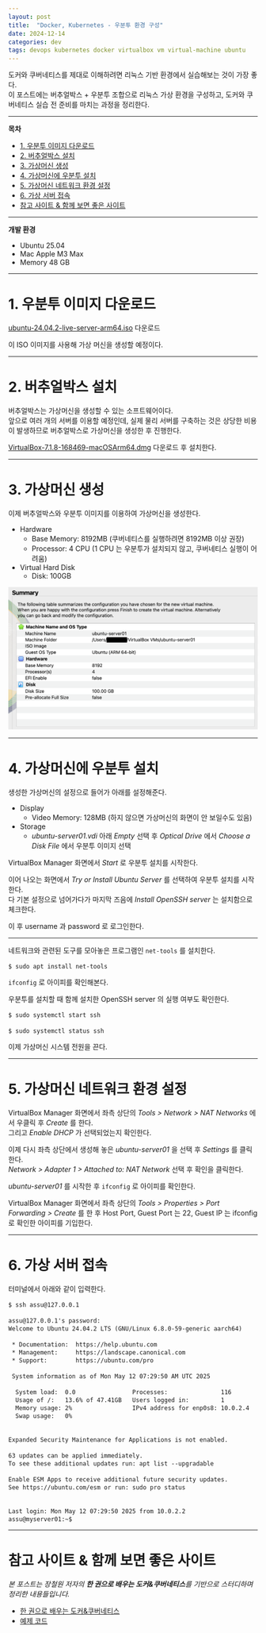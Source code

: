```yaml
---
layout: post
title:  "Docker, Kubernetes - 우분투 환경 구성"
date: 2024-12-14
categories: dev
tags: devops kubernetes docker virtualbox vm virtual-machine ubuntu
---
```


도커와 쿠버네티스를 제대로 이해하려면 리눅스 기반 환경에서 실습해보는 것이 가장 좋다.  
이 포스트에는 버추얼박스 + 우분투 조합으로 리눅스 가상 환경을 구성하고, 도커와 쿠버네티스 실습 전 준비를 마치는 과정을 정리한다.

---

**목차**

<!-- TOC -->
* [1. 우분투 이미지 다운로드](#1-우분투-이미지-다운로드)
* [2. 버추얼박스 설치](#2-버추얼박스-설치)
* [3. 가상머신 생성](#3-가상머신-생성)
* [4. 가상머신에 우분투 설치](#4-가상머신에-우분투-설치)
* [5. 가상머신 네트워크 환경 설정](#5-가상머신-네트워크-환경-설정)
* [6. 가상 서버 접속](#6-가상-서버-접속)
* [참고 사이트 & 함께 보면 좋은 사이트](#참고-사이트--함께-보면-좋은-사이트)
<!-- TOC -->

---

**개발 환경**

- Ubuntu 25.04
- Mac Apple M3 Max
- Memory 48 GB

---

# 1. 우분투 이미지 다운로드

[ubuntu-24.04.2-live-server-arm64.iso](https://cdimage.ubuntu.com/releases/24.04.2/release/) 다운로드

이 ISO 이미지를 사용해 가상 머신을 생성할 예정이다.

---

# 2. 버추얼박스 설치

버추얼박스는 가상머신을 생성할 수 있는 소프트웨어이다.  
앞으로 여러 개의 서버를 이용할 예정인데, 실제 물리 서버를 구축하는 것은 상당한 비용이 발생하므로 버추얼박스로 가상머신을 생성한 후 진행한다.

[VirtualBox-7.1.8-168469-macOSArm64.dmg](https://www.virtualbox.org/wiki/Downloads) 다운로드 후 설치한다.

---

# 3. 가상머신 생성

이제 버추얼박스와 우분투 이미지를 이용하여 가상머신을 생성한다.

- Hardware
  - Base Memory: 8192MB (쿠버네티스를 실행하려면 8192MB 이상 권장)
  - Processor: 4 CPU (1 CPU 는 우분투가 설치되지 않고, 쿠버네티스 실행이 어려움)
- Virtual Hard Disk
  - Disk: 100GB

![가상머신 생성](/assets/img/dev/2024/1214/vm.png)

---

# 4. 가상머신에 우분투 설치

생성한 가상머신의 설정으로 들어가 아래를 설정해준다.
- Display
  - Video Memory: 128MB (하지 않으면 가상머신의 화면이 안 보일수도 있음)
- Storage
  - _ubuntu-server01.vdi_ 아래 _Empty_ 선택 후 _Optical Drive_ 에서 _Choose a Disk File_ 에서 우분투 이미지 선택

VirtualBox Manager 화면에서 _Start_ 로 우분투 설치를 시작한다.

이어 나오는 화면에서 _Try or Install Ubuntu Server_ 를 선택하여 우분투 설치를 시작한다.  
다 기본 설정으로 넘어가다가 마지막 즈음에 _Install OpenSSH server_ 는 설치함으로 체크한다.

이 후 username 과 password 로 로그인한다.

---

네트워크와 관련된 도구를 모아놓은 프로그램인 `net-tools` 를 설치한다.

```shell
$ sudo apt install net-tools
```

`ifconfig` 로 아이피를 확인해본다.

우분투를 설치할 때 함께 설치한 OpenSSH server 의 실행 여부도 확인한다.

```shell
$ sudo systemctl start ssh

$ sudo systemctl status ssh
```

이제 가상머신 시스템 전원을 끈다.

---

# 5. 가상머신 네트워크 환경 설정

VirtualBox Manager 화면에서 좌측 상단의 _Tools > Network > NAT Networks_ 에서 우클릭 후 _Create_ 를 한다.  
그리고 _Enable DHCP_ 가 선택되었는지 확인한다.

이제 다시 좌측 상단에서 생성해 놓은 _ubuntu-server01_ 을 선택 후 _Settings_ 를 클릭한다.  
_Network > Adapter 1 > Attached to: NAT Network_ 선택 후 확인을 클릭한다.

_ubuntu-server01_ 를 시작한 후 `ifconfig` 로 아이피를 확인한다.

VirtualBox Manager 화면에서 좌측 상단의 _Tools > Properties > Port Forwarding > Create_ 를 한 후 Host Port, Guest Port 는 22, Guest IP 는 
ifconfig 로 확인한 아이피를 기입한다.

---

# 6. 가상 서버 접속

터미널에서 아래와 같이 입력한다.

```shell
$ ssh assu@127.0.0.1

assu@127.0.0.1's password:
Welcome to Ubuntu 24.04.2 LTS (GNU/Linux 6.8.0-59-generic aarch64)

 * Documentation:  https://help.ubuntu.com
 * Management:     https://landscape.canonical.com
 * Support:        https://ubuntu.com/pro

 System information as of Mon May 12 07:29:50 AM UTC 2025

  System load:  0.0                Processes:               116
  Usage of /:   13.6% of 47.41GB   Users logged in:         1
  Memory usage: 2%                 IPv4 address for enp0s8: 10.0.2.4
  Swap usage:   0%


Expanded Security Maintenance for Applications is not enabled.

63 updates can be applied immediately.
To see these additional updates run: apt list --upgradable

Enable ESM Apps to receive additional future security updates.
See https://ubuntu.com/esm or run: sudo pro status


Last login: Mon May 12 07:29:50 2025 from 10.0.2.2
assu@myserver01:~$
```

---

# 참고 사이트 & 함께 보면 좋은 사이트

*본 포스트는 장철원 저자의 **한 권으로 배우는 도커&쿠버네티스**를 기반으로 스터디하며 정리한 내용들입니다.*

* [한 권으로 배우는 도커&쿠버네티스](https://www.yes24.com/product/goods/126115324)
* [예제 코드](https://github.com/losskatsu/DockerKubernetes)